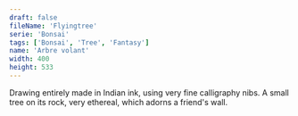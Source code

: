 ```yaml
---
draft: false
fileName: 'Flyingtree'
serie: 'Bonsai'
tags: ['Bonsai', 'Tree', 'Fantasy']
name: 'Arbre volant'
width: 400
height: 533
---
```


Drawing entirely made in Indian ink, using very fine calligraphy nibs. A small tree on its rock, very ethereal, which adorns a friend's wall.
